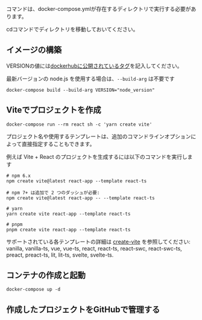 コマンドは、docker-compose.ymlが存在するディレクトリで実行する必要があります。

cdコマンドでディレクトリを移動しておいてください。

## イメージの構築
VERSIONの値には[dockerhubに公開されているタグ](https://hub.docker.com/_/node/tags)を記入してください。

最新バージョンの node.js を使用する場合は、`--build-arg` は不要です
```
docker-compose build --build-arg VERSION="node_version"
```

## Viteでプロジェクトを作成
```
docker-compose run --rm react sh -c 'yarn create vite'
```
プロジェクト名や使用するテンプレートは、追加のコマンドラインオプションによって直接指定することもできます。

例えば Vite + React のプロジェクトを生成するには以下のコマンドを実行します
```
# npm 6.x
npm create vite@latest react-app --template react-ts

# npm 7+ は追加で 2 つのダッシュが必要:
npm create vite@latest react-app -- --template react-ts

# yarn
yarn create vite react-app --template react-ts

# pnpm
pnpm create vite react-app --template react-ts
```
サポートされている各テンプレートの詳細は [create-vite](https://github.com/vitejs/vite/tree/main/packages/create-vite) を参照してください: vanilla, vanilla-ts, vue, vue-ts, react, react-ts, react-swc, react-swc-ts, preact, preact-ts, lit, lit-ts, svelte, svelte-ts.

## コンテナの作成と起動
```
docker-compose up -d
```

## 作成したプロジェクトをGitHubで管理する
